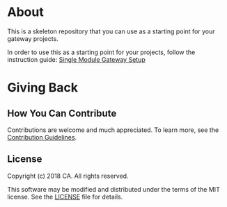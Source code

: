 # About
This is a skeleton repository that you can use as a starting point for your gateway projects.

In order to use this as a starting point for your projects, follow the instruction guide: [Single Module Gateway Setup](https://github.com/CAAPIM/gateway-developer-skeleton-repo/wiki/1.-Getting-Started-with-the-Gateway-Developer-Repository)

# Giving Back
## How You Can Contribute
Contributions are welcome and much appreciated. To learn more, see the [Contribution Guidelines][contributing].

## License

Copyright (c) 2018 CA. All rights reserved.

This software may be modified and distributed under the terms
of the MIT license. See the [LICENSE][license-link] file for details.


 [license-link]: /LICENSE
 [contributing]: /CONTRIBUTING.md
